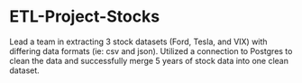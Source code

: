 # ETL-Project-Stocks
Lead a team in extracting 3 stock datasets (Ford, Tesla, and VIX) with differing data formats (ie: csv and json). Utilized a connection to Postgres to clean the data and successfully merge 5 years of stock data into one clean dataset.
